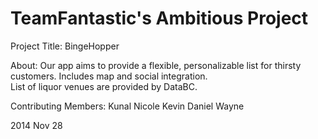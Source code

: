 TeamFantastic's Ambitious Project
=============

Project Title: BingeHopper

About: Our app aims to provide a flexible, personalizable list for thirsty customers. Includes map and social integration.
<br>List of liquor venues are provided by DataBC.

Contributing Members:
Kunal
Nicole
Kevin
Daniel
Wayne

2014 Nov 28

